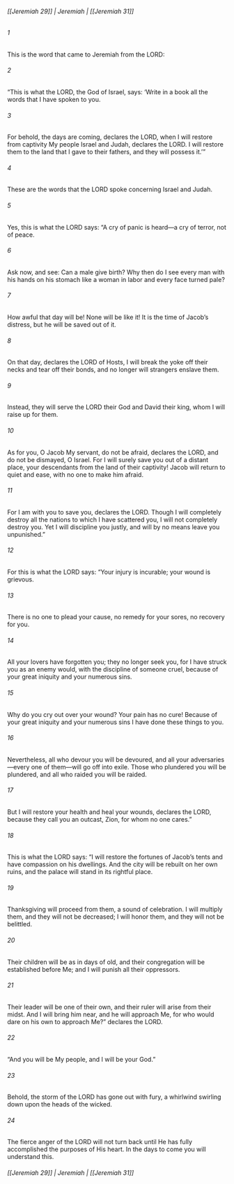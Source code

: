 ###### [[Jeremiah 29]] | Jeremiah | [[Jeremiah 31]]

###### 1
This is the word that came to Jeremiah from the LORD:
###### 2
“This is what the LORD, the God of Israel, says: ‘Write in a book all the words that I have spoken to you.
###### 3
For behold, the days are coming, declares the LORD, when I will restore from captivity My people Israel and Judah, declares the LORD. I will restore them to the land that I gave to their fathers, and they will possess it.’”
###### 4
These are the words that the LORD spoke concerning Israel and Judah.
###### 5
Yes, this is what the LORD says: “A cry of panic is heard—a cry of terror, not of peace.
###### 6
Ask now, and see: Can a male give birth? Why then do I see every man with his hands on his stomach like a woman in labor and every face turned pale?
###### 7
How awful that day will be! None will be like it! It is the time of Jacob’s distress, but he will be saved out of it.
###### 8
On that day, declares the LORD of Hosts, I will break the yoke off their necks and tear off their bonds, and no longer will strangers enslave them.
###### 9
Instead, they will serve the LORD their God and David their king, whom I will raise up for them.
###### 10
As for you, O Jacob My servant, do not be afraid, declares the LORD, and do not be dismayed, O Israel. For I will surely save you out of a distant place, your descendants from the land of their captivity! Jacob will return to quiet and ease, with no one to make him afraid.
###### 11
For I am with you to save you, declares the LORD. Though I will completely destroy all the nations to which I have scattered you, I will not completely destroy you. Yet I will discipline you justly, and will by no means leave you unpunished.”
###### 12
For this is what the LORD says: “Your injury is incurable; your wound is grievous.
###### 13
There is no one to plead your cause, no remedy for your sores, no recovery for you.
###### 14
All your lovers have forgotten you; they no longer seek you, for I have struck you as an enemy would, with the discipline of someone cruel, because of your great iniquity and your numerous sins.
###### 15
Why do you cry out over your wound? Your pain has no cure! Because of your great iniquity and your numerous sins I have done these things to you.
###### 16
Nevertheless, all who devour you will be devoured, and all your adversaries—every one of them—will go off into exile. Those who plundered you will be plundered, and all who raided you will be raided.
###### 17
But I will restore your health and heal your wounds, declares the LORD, because they call you an outcast, Zion, for whom no one cares.”
###### 18
This is what the LORD says: “I will restore the fortunes of Jacob’s tents and have compassion on his dwellings. And the city will be rebuilt on her own ruins, and the palace will stand in its rightful place.
###### 19
Thanksgiving will proceed from them, a sound of celebration. I will multiply them, and they will not be decreased; I will honor them, and they will not be belittled.
###### 20
Their children will be as in days of old, and their congregation will be established before Me; and I will punish all their oppressors.
###### 21
Their leader will be one of their own, and their ruler will arise from their midst. And I will bring him near, and he will approach Me, for who would dare on his own to approach Me?” declares the LORD.
###### 22
“And you will be My people, and I will be your God.”
###### 23
Behold, the storm of the LORD has gone out with fury, a whirlwind swirling down upon the heads of the wicked.
###### 24
The fierce anger of the LORD will not turn back until He has fully accomplished the purposes of His heart. In the days to come you will understand this.

###### [[Jeremiah 29]] | Jeremiah | [[Jeremiah 31]]
